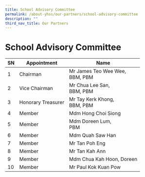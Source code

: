 ```yaml
---
title: School Advisory Committee
permalink: /about-yhss/our-partners/school-advisory-committee
description: ""
third_nav_title: Our Partners
---
```

# **School Advisory Committee**

| SN 	| Appointment 	| Name 	|
|---	|---	|---	|
| 1 	| Chairman 	|   Mr James Teo Wee Wee, <br>BBM, PBM 	|
| 2 	| Vice Chairman 	| Mr Chua Lee San, <br>BBM, PBM 	|
| 3 	| Honorary Treasurer 	|  Mr Tay Kerk Khong, <br>BBM, PBM 	|
| 4 	| Member 	| Mdm Hong Choi Siong 	|
| 5 	| Member 	| Mdm Doreen Lum, <br>PBM 	|
| 6 	| Member  	| Mdm Quah Saw Han  	|
| 7 	| Member 	| Mr Tan Poh Eng 	|
| 8 	| Member  	|  Mr Tan Kah Ann 	|
| 9 	| Member  	|   Mdm Chua Kah Hoon, Doreen 	|
| 10 	| Member  	| Mr Paul Kok Kuan Pow 	|